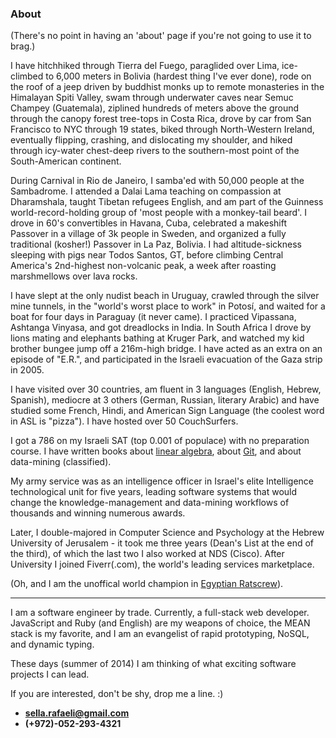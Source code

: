 ### About

(There's no point in having an 'about' page if you're not going to use it to brag.) 

I have hitchhiked through Tierra del Fuego, paraglided over Lima, ice-climbed to 6,000 meters in Bolivia (hardest thing I've ever done), rode on the roof of a jeep driven by buddhist monks up to remote monasteries in the Himalayan Spiti Valley, swam through underwater caves near Semuc Champey (Guatemala), ziplined hundreds of meters above the ground through the canopy forest tree-tops in Costa Rica, drove by car from San Francisco to NYC through 19 states, biked through North-Western Ireland, eventually flipping, crashing, and dislocating my shoulder, and hiked through icy-water chest-deep rivers to the southern-most point of the South-American continent. 

During Carnival in Rio de Janeiro, I samba'ed with 50,000 people at the Sambadrome. I attended a Dalai Lama teaching on compassion at Dharamshala, taught Tibetan refugees English, and am part of the Guinness world-record-holding group of 'most people with a monkey-tail beard'. I drove in 60's convertibles in Havana, Cuba, celebrated a makeshift Passover in a village of 3k people in Sweden, and organized a fully traditional (kosher!) Passover in La Paz, Bolivia. I had altitude-sickness sleeping with pigs near Todos Santos, GT, before climbing Central America's 2nd-highest non-volcanic peak, a week after roasting marshmellows over lava rocks. 

I have slept at the only nudist beach in Uruguay, crawled through the silver mine tunnels, in the "world's worst place to work" in Potosí, and waited for a boat for four days in Paraguay (it never came). I practiced Vipassana, Ashtanga Vinyasa, and got dreadlocks in India. In South Africa I drove by lions mating and elephants bathing at Kruger Park, and watched my kid brother bungee jump off a 216m-high bridge. I have acted as an extra on an episode of "E.R.", and participated in the Israeli evacuation of the Gaza strip in 2005. 

I have visited over 30 countries, am fluent in 3 languages (English, Hebrew, Spanish), mediocre at 3 others (German, Russian, literary Arabic) and have studied some French, Hindi, and American Sign Language (the coolest word in ASL is "pizza"). I have hosted over 50 CouchSurfers.

I got a 786 on my Israeli SAT (top 0.001 of populace) with no preparation course. I have written books about  [linear algebra](https://sites.google.com/site/linearit1hujibook/), about [Git](http://sellarafaeli.wordpress.com/2014/03/23/git-sandbox-book/), and about data-mining (classified).

My army service was as an intelligence officer in Israel's elite Intelligence technological unit for five years, leading software systems that would change the knowledge-management and data-mining workflows of thousands and winning numerous awards. 

Later, I double-majored in Computer Science and Psychology at the Hebrew University of Jerusalem - it took me three years (Dean's List at the end of the third), of which the last two I also worked at NDS (Cisco). After University I joined Fiverr(.com), the world's leading services marketplace. 

(Oh, and I am the unoffical world champion in [Egyptian Ratscrew](http://en.wikipedia.org/wiki/Egyptian_Ratscrew)). 

- - - - 

I am a software engineer by trade. Currently, a full-stack web developer. JavaScript and Ruby (and English) are my weapons of choice, the MEAN stack is my favorite, and I am an evangelist of rapid prototyping, NoSQL, and dynamic typing. 

These days (summer of 2014) I am thinking of what exciting software projects I can lead. 

If you are interested, don't be shy, drop me a line. :) 

* **sella.rafaeli@gmail.com**
* **(+972)-052-293-4321**